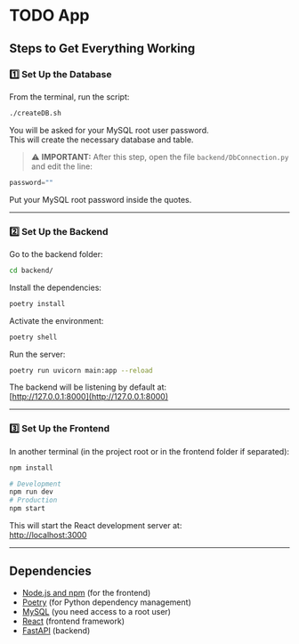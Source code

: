 # TODO App

## Steps to Get Everything Working

### 1️⃣ Set Up the Database

From the terminal, run the script:

```bash
./createDB.sh
```

You will be asked for your MySQL root user password.  
This will create the necessary database and table.

> ⚠️ **IMPORTANT:** After this step, open the file `backend/DbConnection.py` and edit the line:

```python
password=""
```

Put your MySQL root password inside the quotes.

---

### 2️⃣ Set Up the Backend

Go to the backend folder:

```bash
cd backend/
```

Install the dependencies:

```bash
poetry install
```

Activate the environment:

```bash
poetry shell
```

Run the server:

```bash
poetry run uvicorn main:app --reload
```

The backend will be listening by default at:  
[http://127.0.0.1:8000](http://127.0.0.1:8000)

---

### 3️⃣ Set Up the Frontend

In another terminal (in the project root or in the frontend folder if separated):

```bash
npm install

# Development
npm run dev
# Production
npm start

```

This will start the React development server at:  
[http://localhost:3000](http://localhost:3000)

---

## Dependencies

- [Node.js and npm](https://nodejs.org/) (for the frontend)
- [Poetry](https://python-poetry.org/) (for Python dependency management)
- [MySQL](https://www.mysql.com/) (you need access to a root user)
- [React](https://react.dev/) (frontend framework)
- [FastAPI](https://fastapi.tiangolo.com/) (backend)